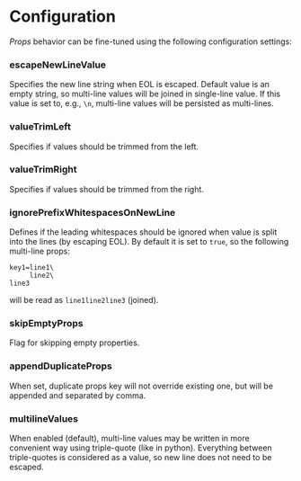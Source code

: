 # Configuration

_Props_ behavior can be fine-tuned using the following configuration settings:

### escapeNewLineValue

Specifies the new line string when EOL is escaped. Default value is an empty string, so multi-line values will be joined in single-line value. If this value is set to, e.g., `\n`, multi-line values will be persisted as multi-lines.

### valueTrimLeft

Specifies if values should be trimmed from the left.

### valueTrimRight

Specifies if values should be trimmed from the right.

### ignorePrefixWhitespacesOnNewLine

Defines if the leading whitespaces should be ignored when value is split into the lines \(by escaping EOL\). By default it is set to `true`, so the following multi-line props:

```text
key1=line1\
     line2\
line3
```

will be read as `line1line2line3` \(joined\).

### skipEmptyProps

Flag for skipping empty properties.

### appendDuplicateProps

When set, duplicate props key will not override existing one, but will be appended and separated by comma.

### multilineValues

When enabled \(default\), multi-line values may be written in more convenient way using triple-quote \(like in python\). Everything between triple-quotes is considered as a value, so new line does not need to be escaped.

